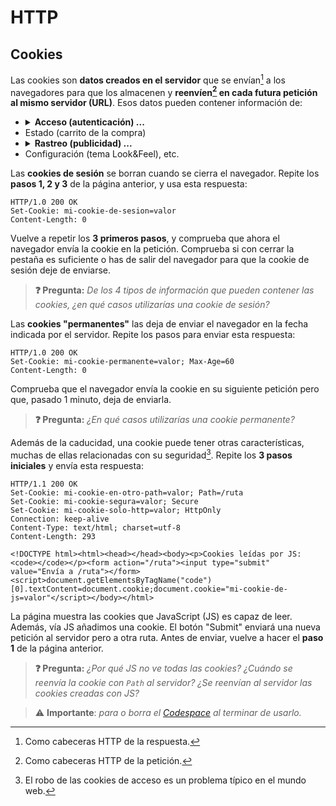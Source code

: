 # HTTP
## Cookies

Las cookies son **datos creados en el servidor** que se envían[^1] a los navegadores para que los almacenen y **reenvíen[^2] en cada futura petición al mismo servidor (URL)**. Esos datos pueden contener información de:

- <details><summary><strong>Acceso (autenticación) ...</strong></summary><br><object type="image/svg+xml" data="./files/cookies.acceso.svg" width="100%"></object></details>
- Estado (carrito de la compra) 
- <details><summary><strong>Rastreo (publicidad) ...</strong></summary><br><object type="image/svg+xml" data="./files/cookies.rastreo.svg" width="100%"></object></details>
- Configuración (tema Look&Feel), etc.

Las **cookies de sesión** se borran cuando se cierra el navegador. Repite los **pasos 1, 2 y 3** de la página anterior, y usa esta respuesta:
```http
HTTP/1.0 200 OK
Set-Cookie: mi-cookie-de-sesion=valor
Content-Length: 0

```
Vuelve a repetir los **3 primeros pasos**, y comprueba que ahora el navegador envía la cookie en la petición. Comprueba si con cerrar la pestaña es suficiente o has de salir del navegador para que la cookie de sesión deje de enviarse.

> **❓ Pregunta:** _De los 4 tipos de información que pueden contener las cookies, ¿en qué casos utilizarías una cookie de sesión?_

Las **cookies "permanentes"** las deja de enviar el navegador en la fecha indicada por el servidor. Repite los pasos para enviar esta respuesta:
```http
HTTP/1.0 200 OK
Set-Cookie: mi-cookie-permanente=valor; Max-Age=60
Content-Length: 0

```
Comprueba que el navegador envía la cookie en su siguiente petición pero que, pasado 1 minuto, deja de enviarla.

> **❓ Pregunta:** _¿En qué casos utilizarías una cookie permanente?_

Además de la caducidad, una cookie puede tener otras características, muchas de ellas relacionadas con su seguridad[^3]<a name="httponly"></a>. Repite los **3 pasos iniciales** y envía esta respuesta:
```http
HTTP/1.1 200 OK
Set-Cookie: mi-cookie-en-otro-path=valor; Path=/ruta
Set-Cookie: mi-cookie-segura=valor; Secure
Set-Cookie: mi-cookie-solo-http=valor; HttpOnly
Connection: keep-alive
Content-Type: text/html; charset=utf-8
Content-Length: 293

<!DOCTYPE html><html><head></head><body><p>Cookies leídas por JS: <code></code></p><form action="/ruta"><input type="submit" value="Envía a /ruta"></form><script>document.getElementsByTagName("code")[0].textContent=document.cookie;document.cookie="mi-cookie-de-js=valor"</script></body></html>

```
La página muestra las cookies que JavaScript (JS) es capaz de leer. Además, vía JS añadimos una cookie. El botón "Submit" enviará una nueva petición al servidor pero a otra ruta. Antes de enviar, vuelve a hacer el **paso 1** de la página anterior.

> **❓ Pregunta:** _¿Por qué JS no ve todas las cookies? ¿Cuándo se reenvía la cookie con `Path` al servidor? ¿Se reenvían al servidor las cookies creadas con JS?_

> ⚠️ **Importante**: _para o borra el [Codespace](https://github.com/codespaces) al terminar de usarlo._

[^1]: Como cabeceras HTTP de la respuesta.

[^2]: Como cabeceras HTTP de la petición.

[^3]: El robo de las cookies de acceso es un problema típico en el mundo web.